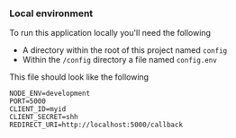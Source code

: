 ### Local environment

To run this application locally you'll need the following

- A directory within the root of this project named `config`
- Within the `/config` directory a file named `config.env`

This file should look like the following

```
NODE_ENV=development
PORT=5000
CLIENT_ID=myid
CLIENT_SECRET=shh
REDIRECT_URI=http://localhost:5000/callback
```
